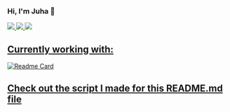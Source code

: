### Hi, I'm Juha :wave: 
<p vertical-align:top>
<a href="https://github.com/juhamikael/schoolProjects"><img src="https://github-readme-stats.vercel.app/api/top-langs/?username=juhamikael&layout=compact&theme=dark&count_private=true&langs_count=4&exclude_repo=fl_studio_stem_renamer,juhamikael,liigadata_analysis,macro-counter-react-fastapi-postgre,MacroCounter,macroReact_PythonAPI,macro_counter_database,make_new_folder,SQL_insert_into_employee,unzipper,WeatherApp&custom_title=School%20projects"/>
<a href="https://github.com/juhamikael/?tab=repositories"><img src="https://github-readme-stats.vercel.app/api/top-langs/?username=juhamikael&layout=compact&theme=dark&count_private=true&langs_count=4&exclude_repo=schoolProjects,WeatherApp&custom_title=Personal%20projects"/>
<a href="https://github.com/juhamikael/"><img src="https://github-readme-stats.vercel.app/api?username=juhamikael&show_icons=true&theme=dark"/>
</p>

## Currently working with:
[![Readme Card](https://github-readme-stats.vercel.app/api/pin/?username=juhamikael&repo=macro-counter-react-fastapi-postgre&theme=dark)](https://github.com/juhamikael/macro-counter-react-fastapi-postgre)


## [Check out the script I made for this README.md file](https://github.com/juhamikael/juhamikael/blob/main/makefile.py)
